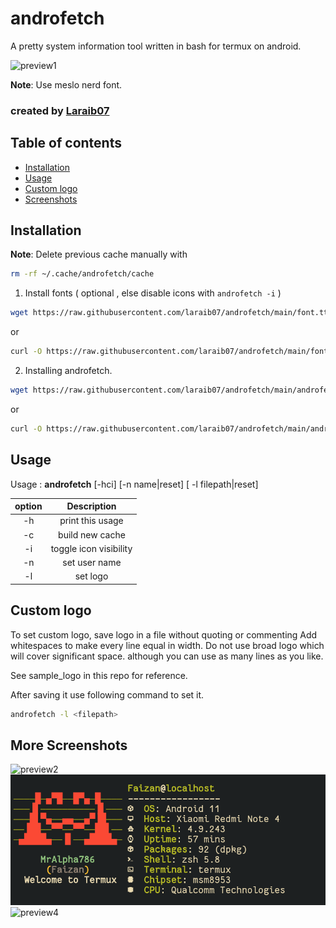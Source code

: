 # androfetch
 A pretty system information tool written in bash for termux on android.

![preview1](screenshots/s1.png)

**Note**: Use meslo nerd font.


### created by [Laraib07](https://github.com/laraib07)

## Table of contents
* [Installation](#installation)
* [Usage](#usage)
* [Custom logo](#custom-logo)
* [Screenshots](#more-screenshots)


## Installation

**Note**: Delete previous cache manually with
```bash
rm -rf ~/.cache/androfetch/cache
```

1. Install fonts ( optional , else disable icons with `androfetch -i` )
```bash
wget https://raw.githubusercontent.com/laraib07/androfetch/main/font.ttf && mv font.ttf ~/.termux/
```

or

```bash
curl -O https://raw.githubusercontent.com/laraib07/androfetch/main/font.ttf && mv font.ttf ~/.termux/
```

2. Installing androfetch.
```bash
wget https://raw.githubusercontent.com/laraib07/androfetch/main/androfetch && chmod u+x androfetch && mv androfetch $PREFIX/bin/
```

or

```bash
curl -O https://raw.githubusercontent.com/laraib07/androfetch/main/androfetch && chmod u+x androfetch && mv androfetch $PREFIX/bin/
```

## Usage

Usage : **androfetch**  [-hci] [-n name|reset] [ -l filepath|reset]

option |   Description
:-----:|:---------------------------:
  -h   |     print this usage
  -c   |     build new cache
  -i   |     toggle icon visibility
  -n   |     set user name
  -l   |     set logo

## Custom logo

To set custom logo, save logo in a file without quoting or commenting
Add whitespaces to make every line equal in width.
Do not use broad logo which will cover significant space.
although you can use as many lines as you like.

See sample_logo in this repo for reference.

After saving it use following command to set it.

```bash
androfetch -l <filepath>
```

## More Screenshots

![preview2](screenshots/s2.png)
![preview3](screenshots/s3.png)
![preview4](screenshots/s4.png)

